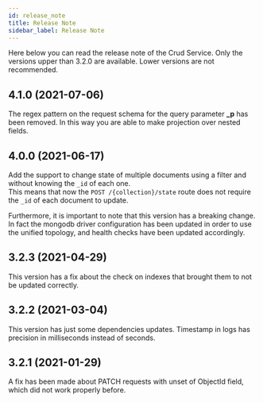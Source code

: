 ```yaml
---
id: release_note
title: Release Note
sidebar_label: Release Note
---
```

Here below you can read the release note of the Crud Service. Only the versions upper than 3.2.0 are available. Lower versions are not recommended. 

## 4.1.0 (2021-07-06)

The regex pattern on the request schema for the query parameter **_p** has been removed. In this way you are able to make projection over nested fields.

## 4.0.0 (2021-06-17)

Add the support to change state of multiple documents using a filter and without knowing the `_id` of each one.  
This means that now the `POST /{collection}/state` route does not require the `_id` of each document to update.

Furthermore, it is important to note that this version has a breaking change. In fact the mongodb driver configuration has been updated in order to use the unified topology, and health checks have been updated accordingly.

## 3.2.3 (2021-04-29)

This version has a fix about the check on indexes that brought them to not be updated correctly.

## 3.2.2 (2021-03-04)

This version has just some dependencies updates. Timestamp in logs has precision in milliseconds instead of seconds.

## 3.2.1 (2021-01-29)

A fix has been made about PATCH requests with unset of ObjectId field, which did not work properly before.
